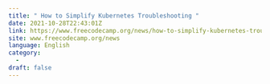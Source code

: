 ```yaml
---
title: " How to Simplify Kubernetes Troubleshooting "
date: 2021-10-28T22:43:01Z
link: https://www.freecodecamp.org/news/how-to-simplify-kubernetes-troubleshooting/?utm_medium=RSS&utm_source=news.12bit.vn
site: www.freecodecamp.org/news
language: English
category:
  -   
draft: false
---
```

